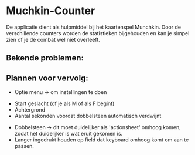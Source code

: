 # Muchkin-Counter
De applicatie dient als hulpmiddel bij het kaartenspel Munchkin.
Door de verschillende counters worden de statistieken bijgehouden en kan je simpel zien of je de combat wel niet overleeft.

Bekende problemen:
---


Plannen voor vervolg:
---
* Optie menu -> om instellingen te doen
 - Start geslacht (of je als M of als F begint)
 - Achtergrond
 - Aantal sekonden voordat dobbelsteen automatisch verdwijnt
* Dobbelsteen -> dit moet duidelijker als 'actionsheet' omhoog komen, zodat het duidelijker is wat eruit gekomen is.
* Langer ingedrukt houden op field dat keyboard omhoog komt om aan te passen.

 
